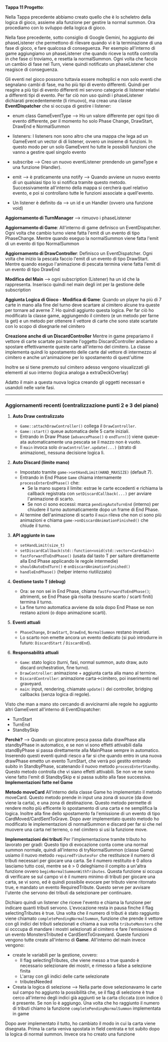 **Tappa 11 Progetto**:

Nella Tappa precedente abbiamo creato quello che è lo scheletro della logica di gioco, assieme alla funzione per gestire la normal summon. Ora procediamo con lo sviluppo della logica di gioco.

Nella fase precedente, sotto consiglio di Google Gemini, ho aggiunto dei phaseListener che permettono di rilevare quando vi è la terminazione di una fase di gioco, e fare qualcosa di conseguenza. Per esempio all'interno di game aggiungiamo un phaseListener che quando riceve la notifa controlla in che fase ci troviamo, e resetta la normalSummon. Ogni volta che faccio un cambio di fase nel Turn, viene quindi notificato un phaseListener che reagisce di conseguenza.

Gli eventi nel gioco possono tuttavia essere molteplici e non solo eventi che segnalano cambi di fase, ma ho più tipi di evento differenti. Quindi per reagire a più tipi di evento differenti mi servono categorie di listener relativi a differenti tipi di evento. 
Per far ciò non uso quindi i phaseListener dichiarati precedentemente (li rimuovo), ma creao una classe **EventDispatcher** che si occupa di gestire i listener:

- enum class GameEventType --> Ho un valore differente per ogni tipo di evento differente, per il momento ho solo Phase Change, DrawStart, DrawEnd e NormalSummon

- listeners: I listeners non sono altro che una mappa che lega ad un GameEvent un vector di di listener, ovvero un insieme di funzioni. In questo modo per un solo GameEvent ho tutte le possibili funzioni che vanno a gestire quel singolo evento

- subscribe --> Creo un nuovo eventListener prendendo un gameType e una funzione (Handler).
- emit --> è praticamente una notify --> Quando avviene un nuovo evento di un qualsiasi tipo lo si notifica tramite questo metodo. Successivamente all'interno della mappa si cercherà quel relativo evento, e poi si controllano tutte le funzioni associate a quell'evento.

- Un listener è definito da --> un id e un Handler (ovvero una funzione void)

**Aggiornamento di TurnManager** --> rimuovo i phaseListener

**Aggiornamento di Game**: All'interno di game definisco un EventDispatcher. Ogni volta che cambio turno viene fatta l'emit di un evento di tipo PhaseChange. Mentre quando eseguo la normalSummon viene fatta l'emit di un evento di tipo NormalSummon

**Aggiornamento di DrawController**: Definisco un EventDispatcher. Ogni volta che inizio la pescata faccio l'emit di un evento di tipo DrawStart. Mentre quando eseguo l'animazione di pescata termina viene fatta l'emit di un evento di tipo DrawEnd

**Modifica del Main** --> ogni subscription (Listener) ha un id che la rappresenta. Inserisco quindi nel main degli int per la gestione delle subscription

**Aggiunta Logica di Gioco - Modifica di Game**: Quando un player ha più di 7 carte in mano alla fine del turno deve scartare al cimitero alcune tra queste per tornare ad averne 7. Ho quindi aggiunto questa logica.
Per far ciò ho modificato la classe game, aggiungendo il cimitero (e un metodo per farne la get) e un metodo per ottenere il vettore di carte che sono state scartate con lo scopo di disegnarle nel cimitero

**Creazione anche di un DiscardController** Mentre in game prepariamo il vettore di carte scartate poi tramite l'oggetto DiscardController andiamo a spostare effettivamente queste carte all'interno del cimitero. La classe implementa quindi lo spostamento delle carte dal vettore di intermezzo al cimitero e anche un'animazione per lo spostamento di quest'ultime 

Inoltre se si tiene premuto sul cimitero adesso vengono visualizzati gli elementi al suo interno (logica analoga a extraDeckOverlay)

Adatto il main a questa nuova logica creando gli oggetti necessari e usandoli nelle varie fasi.

---

### Aggiornamenti recenti (centralizzazione punti 2 e 3 del piano)

1. **Auto Draw centralizzato**
	- `Game::attachDrawController()` collega il `DrawController`.
	- `Game::start()` queue automatica delle 5 carte iniziali.
	- Entrando in Draw Phase (`advancePhase()` o `endTurn()`) viene queue-ata automaticamente una pescata se il mazzo non è vuoto.
	- Il `main` invoca solo `drawController.update(...)` (strato di animazione), nessuna decisione logica lì.

2. **Auto Discard (limite mano)**
	- Impostato tramite `game->setHandLimit(HAND_MAXSIZE)` (default 7).
	- Entrando in End Phase `Game` chiama internamente `processEnterEndPhase()` che:
	  * Se la mano supera il limite: estrae le carte eccedenti e richiama la callback registrata con `setDiscardCallback(...)` per avviare l'animazione di scarto.
	  * Se non ci sono eccessi: marca `pendingAutoTurnEnd` (interno) per chiudere il turno automaticamente dopo un frame di End Phase.
	- Al termine dell'animazione di scarto il `main` rileva che non ci sono più animazioni e chiama `game->onDiscardAnimationFinished()` che chiude il turno.

3. **API aggiunte in `Game`**
	- `setHandLimit(size_t)`
	- `setDiscardCallback(std::function<void(std::vector<Card>&&)>)`
	- `fastForwardToEndPhase()` (usata dal tasto T per saltare direttamente alla End Phase applicando le regole intermedie) 
	- `shouldAutoEndTurn()` e `onDiscardAnimationFinished()`
	- `handleEndPhase()` (helper interno riutilizzato)

4. **Gestione tasto T (debug)**
	- Ora: se non sei in End Phase, chiama `fastForwardToEndPhase()`; altrimenti, se End Phase già risolta (nessuno scarto / scarti finiti) termina il turno.
	- La fine turno automatica avviene da sola dopo End Phase se non restano azioni (o dopo animazione scarti).

5. **Eventi attuali**
	- `PhaseChange`, `DrawStart`, `DrawEnd`, `NormalSummon` restano invariati.
	- Lo scarto non emette ancora un evento dedicato (si può introdurre in futuro: `DiscardStart` / `DiscardEnd`).

6. **Responsabilità attuali**
	- `Game`: stato logico (turni, fasi, normal summon, auto draw, auto discard orchestration, fine turno). 
	- `DrawController`: animazione + aggiunta carta alla mano al termine.
	- `DiscardController`: animazione carta->cimitero, poi inserimento nel graveyard.
	- `main`: input, rendering, chiamate `update()` dei controller, bridging callbacks (senza logica di regole).

Visto che man a mano sto cercando di avvicinarmi alle regole ho aggiunto altri GameEvent all'interno di EventDispatcher:
- TurnStart
- TurnEnd
- StandbySkip

**Perchè?** --> Quando un giocatore pesca passa dalla drawPhase alla standbyPhase in automatico, e se non vi sono effetti attivabili dalla standByPhase si passa direttamente alla MainPhase sempre in automatico. Inserendo questi eventi quindi riesco a far si che quando entro in una nuova drawPhase emetto un evento TurnStart, che verrà poi gestito entrando subito in StandbyPhase, scatenando il nuovo metodo  `processEnterStandby`. Questo metodo controlla che vi siano effetti attivabili. Se non ve ne sono viene fatto l'emit di StandbySkip e si passa subito alla fase successiva.
**Implementazioni fatte nel Game**

**Metodo moveCard**
All'interno della classe Game ho implementato il metodo moveCard. Questo metodo prende in input una zona di source (da dove viene la carta), e una zona di destinazione. Questo metodo permette di rendere molto più efficente lo spostamento di una carta e ne semplifica la logica. Inoltre alla fine dello spostamento fa l'emissione di un evento di tipo CardMoved/CardSentToGrave.
Dopo aver implementato questo metodo ho modificato le implementazioni di normalSummon e discard per far si che nel muovere una carta nel terreno, o nel cimitero si usi la funzione move.

**Implementazioni dei tributi**
Per l'implementazione tramite tributo ho lavorato per gradi: 
Questo tipo di evocazione conta come una normal summon normale, quindi all'interno di tryNormalSummon (classe Game) usiamo il nuovo metodo `requiredTributesFor` che restituisce il numero di tributi necessari per giocare una carta. Se il numero restituito è 0 allora lasciamo tutto così, mentre se è > 0 deleghiamo il compito a un'altra funzione ovvero `beginNormalSummonWithTributes`.
Questa funzione si occupa di verificare se sul campo vi è il numero minimo di tributi per giocare una carta, se vi sono, ed è quindi possibile evocare per tributo viene ritornato true, e mandato un evento RequiredTribute.
Questo serve per avvisare l'utente che servono dei tributi da selezionare per continuare.

Dichiaro quindi un listener che riceve l'evento e chiama la funzione per indicare quanti tributi servono.
L'evocazione resta in pausa finche il flag selectingTributes è true. Una volta che il numero di tributi è stato raggiunto viene chiamato `completePendingNormalSummon`, funzione che prende il vettore con gli indici dei tributi selezionati e chiama a sua volta `tributeMonsters` che si occcupa di mandare i mostri selezionati al cimitero e fare l'emissione di un evento MonstersTributed e CardSentToGraveyard. 
Queste funzioni vengono tutte create all'interno di **Game**.
All'interno del main invece vengono:
- create le variabili per la gestione, ovvero:  
    * Il flag selectingTributes, che viene messo a true quando è necessario selezionare dei mostri, e rimesso a false a selezione finita
    * L'array con gli indici delle carte selezionate
    * tributesNeeded
- Creata la logica di selezione --> Nella parte dove selezionavamo le carte sul campo ho aggiunto la possibilità che, se il flag di selezione è true cerco all'interno degli indici già aggiunti se la carta cliccata (con indice i) è presente. Se non lo è aggiungo. Una volta che ho raggiunto il numero di tributi chiamo la funzione `completePendingNormalSummon` implementata in game

Dopo aver implementato il tutto, ho cambiato il modo in cui la carta viene disegnata. Prima la carta veniva spostata in field centrata e tot subito dopo la logica di normal summon. Invece ora ho creato una funzione 
